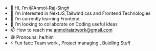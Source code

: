 - 👋 Hi, I’m @Anmol-Raj-Singh
- 👀 I’m interested in NextJS,Tailwind css and Frontend Technologies
- 🌱 I’m currently learning Frontend
- 💞️ I’m looking to collaborate on Coding useful ideas
- 📫 How to reach me anmolrajatwork@gmail.com
- 😄 Pronouns: he/him
- ⚡ Fun fact: Team work , Project managing , Buidling Stuff

<!---
Anmol-Raj-Singh/Anmol-Raj-Singh is a ✨ special ✨ repository because its `README.md` (this file) appears on your GitHub profile.
You can click the Preview link to take a look at your changes.
--->
